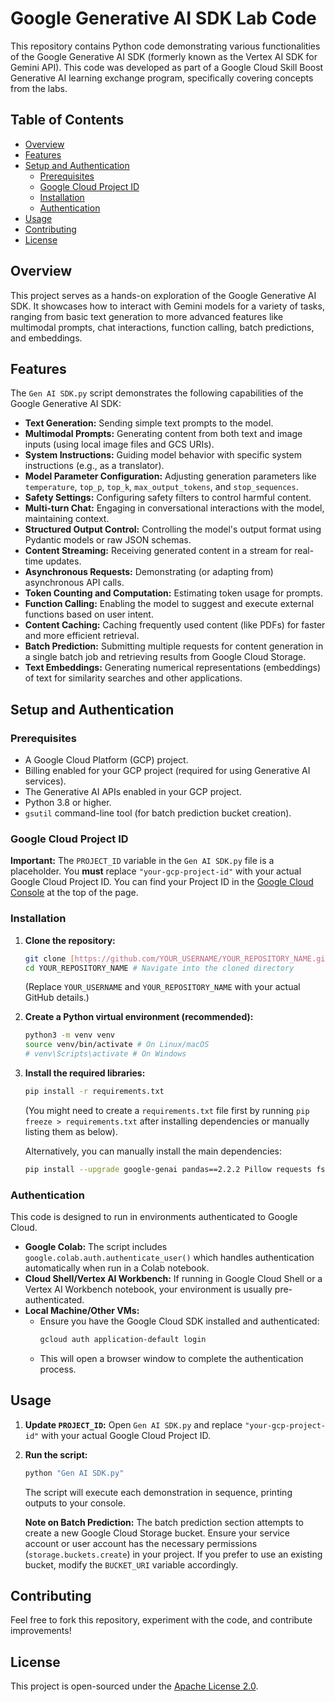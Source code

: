 # Google Generative AI SDK Lab Code

This repository contains Python code demonstrating various functionalities of the Google Generative AI SDK (formerly known as the Vertex AI SDK for Gemini API). This code was developed as part of a Google Cloud Skill Boost Generative AI learning exchange program, specifically covering concepts from the labs.

## Table of Contents

- [Overview](#overview)
- [Features](#features)
- [Setup and Authentication](#setup-and-authentication)
  - [Prerequisites](#prerequisites)
  - [Google Cloud Project ID](#google-cloud-project-id)
  - [Installation](#installation)
  - [Authentication](#authentication)
- [Usage](#usage)
- [Contributing](#contributing)
- [License](#license)

## Overview

This project serves as a hands-on exploration of the Google Generative AI SDK. It showcases how to interact with Gemini models for a variety of tasks, ranging from basic text generation to more advanced features like multimodal prompts, chat interactions, function calling, batch predictions, and embeddings.

## Features

The `Gen AI SDK.py` script demonstrates the following capabilities of the Google Generative AI SDK:

* **Text Generation:** Sending simple text prompts to the model.
* **Multimodal Prompts:** Generating content from both text and image inputs (using local image files and GCS URIs).
* **System Instructions:** Guiding model behavior with specific system instructions (e.g., as a translator).
* **Model Parameter Configuration:** Adjusting generation parameters like `temperature`, `top_p`, `top_k`, `max_output_tokens`, and `stop_sequences`.
* **Safety Settings:** Configuring safety filters to control harmful content.
* **Multi-turn Chat:** Engaging in conversational interactions with the model, maintaining context.
* **Structured Output Control:** Controlling the model's output format using Pydantic models or raw JSON schemas.
* **Content Streaming:** Receiving generated content in a stream for real-time updates.
* **Asynchronous Requests:** Demonstrating (or adapting from) asynchronous API calls.
* **Token Counting and Computation:** Estimating token usage for prompts.
* **Function Calling:** Enabling the model to suggest and execute external functions based on user intent.
* **Content Caching:** Caching frequently used content (like PDFs) for faster and more efficient retrieval.
* **Batch Prediction:** Submitting multiple requests for content generation in a single batch job and retrieving results from Google Cloud Storage.
* **Text Embeddings:** Generating numerical representations (embeddings) of text for similarity searches and other applications.

## Setup and Authentication

### Prerequisites

* A Google Cloud Platform (GCP) project.
* Billing enabled for your GCP project (required for using Generative AI services).
* The Generative AI APIs enabled in your GCP project.
* Python 3.8 or higher.
* `gsutil` command-line tool (for batch prediction bucket creation).

### Google Cloud Project ID

**Important:** The `PROJECT_ID` variable in the `Gen AI SDK.py` file is a placeholder. You **must** replace `"your-gcp-project-id"` with your actual Google Cloud Project ID. You can find your Project ID in the [Google Cloud Console](https://console.cloud.google.com/) at the top of the page.

### Installation

1.  **Clone the repository:**
    ```bash
    git clone [https://github.com/YOUR_USERNAME/YOUR_REPOSITORY_NAME.git](https://github.com/YOUR_USERNAME/YOUR_REPOSITORY_NAME.git)
    cd YOUR_REPOSITORY_NAME # Navigate into the cloned directory
    ```
    (Replace `YOUR_USERNAME` and `YOUR_REPOSITORY_NAME` with your actual GitHub details.)

2.  **Create a Python virtual environment (recommended):**
    ```bash
    python3 -m venv venv
    source venv/bin/activate # On Linux/macOS
    # venv\Scripts\activate # On Windows
    ```

3.  **Install the required libraries:**
    ```bash
    pip install -r requirements.txt
    ```
    (You might need to create a `requirements.txt` file first by running `pip freeze > requirements.txt` after installing dependencies or manually listing them as below).

    Alternatively, you can manually install the main dependencies:
    ```bash
    pip install --upgrade google-genai pandas==2.2.2 Pillow requests fsspec
    ```

### Authentication

This code is designed to run in environments authenticated to Google Cloud.

* **Google Colab:** The script includes `google.colab.auth.authenticate_user()` which handles authentication automatically when run in a Colab notebook.
* **Cloud Shell/Vertex AI Workbench:** If running in Google Cloud Shell or a Vertex AI Workbench notebook, your environment is usually pre-authenticated.
* **Local Machine/Other VMs:**
    * Ensure you have the Google Cloud SDK installed and authenticated:
        ```bash
        gcloud auth application-default login
        ```
    * This will open a browser window to complete the authentication process.

## Usage

1.  **Update `PROJECT_ID`:** Open `Gen AI SDK.py` and replace `"your-gcp-project-id"` with your actual Google Cloud Project ID.
2.  **Run the script:**
    ```bash
    python "Gen AI SDK.py"
    ```
    The script will execute each demonstration in sequence, printing outputs to your console.

    **Note on Batch Prediction:** The batch prediction section attempts to create a new Google Cloud Storage bucket. Ensure your service account or user account has the necessary permissions (`storage.buckets.create`) in your project. If you prefer to use an existing bucket, modify the `BUCKET_URI` variable accordingly.

## Contributing

Feel free to fork this repository, experiment with the code, and contribute improvements!

## License

This project is open-sourced under the [Apache License 2.0](LICENSE).
